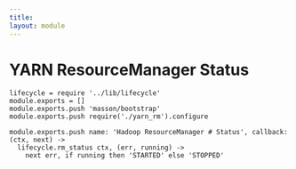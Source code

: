 ```yaml
---
title: 
layout: module
---
```


# YARN ResourceManager Status

    lifecycle = require '../lib/lifecycle'
    module.exports = []
    module.exports.push 'masson/bootstrap'
    module.exports.push require('./yarn_rm').configure

    module.exports.push name: 'Hadoop ResourceManager # Status', callback: (ctx, next) ->
      lifecycle.rm_status ctx, (err, running) ->
        next err, if running then 'STARTED' else 'STOPPED'


